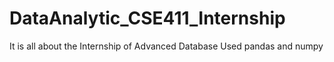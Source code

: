 # DataAnalytic_CSE411_Internship
It is all about the Internship of Advanced Database
Used pandas and numpy
